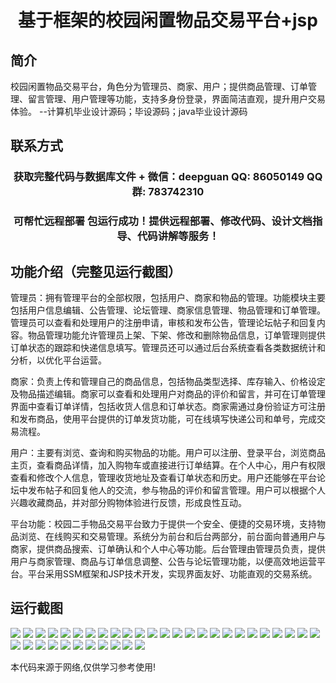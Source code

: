 <p><h1 align="center">基于框架的校园闲置物品交易平台+jsp</h1></p>

## 简介
校园闲置物品交易平台，角色分为管理员、商家、用户；提供商品管理、订单管理、留言管理、用户管理等功能，支持多身份登录，界面简洁直观，提升用户交易体验。    --计算机毕业设计源码；毕设源码；java毕业设计源码


## 联系方式
<p><h3 align="center">获取完整代码与数据库文件 + 微信：deepguan QQ: 86050149 QQ群: 783742310</h3></p>
<p><h3 align="center">可帮忙远程部署 包运行成功！提供远程部署、修改代码、设计文档指导、代码讲解等服务！</h3></p>

## 功能介绍（完整见运行截图）
管理员：拥有管理平台的全部权限，包括用户、商家和物品的管理。功能模块主要包括用户信息编辑、公告管理、论坛管理、商家信息管理、物品管理和订单管理。管理员可以查看和处理用户的注册申请，审核和发布公告，管理论坛帖子和回复内容。物品管理功能允许管理员上架、下架、修改和删除物品信息，订单管理则提供订单状态的跟踪和快递信息填写。管理员还可以通过后台系统查看各类数据统计和分析，以优化平台运营。

商家：负责上传和管理自己的商品信息，包括物品类型选择、库存输入、价格设定及物品描述编辑。商家可以查看和处理用户对商品的评价和留言，并可在订单管理界面中查看订单详情，包括收货人信息和订单状态。商家需通过身份验证方可注册和发布商品，使用平台提供的订单发货功能，可在线填写快递公司和单号，完成交易流程。

用户：主要有浏览、查询和购买物品的功能。用户可以注册、登录平台，浏览商品主页，查看商品详情，加入购物车或直接进行订单结算。在个人中心，用户有权限查看和修改个人信息，管理收货地址及查看订单状态和历史。用户还能够在平台论坛中发布帖子和回复他人的交流，参与物品的评价和留言管理。用户可以根据个人兴趣收藏商品，并对部分购物体验进行反馈，形成良性互动。

平台功能：校园二手物品交易平台致力于提供一个安全、便捷的交易环境，支持物品浏览、在线购买和交易管理。系统分为前台和后台两部分，前台面向普通用户与商家，提供商品搜索、订单确认和个人中心等功能。后台管理由管理员负责，提供用户与商家管理、商品与订单信息调整、公告与论坛管理功能，以便高效地运营平台。平台采用SSM框架和JSP技术开发，实现界面友好、功能直观的交易系统。


## 运行截图
![](img/001.jpg)
![](img/002.jpg)
![](img/003.jpg)
![](img/004.jpg)
![](img/005.jpg)
![](img/006.jpg)
![](img/007.jpg)
![](img/008.jpg)
![](img/009.jpg)
![](img/010.jpg)
![](img/011.jpg)
![](img/012.jpg)
![](img/013.jpg)
![](img/014.jpg)
![](img/015.jpg)
![](img/016.jpg)
![](img/017.jpg)
![](img/018.jpg)
![](img/019.jpg)
![](img/020.jpg)
![](img/021.jpg)
![](img/022.jpg)
![](img/023.jpg)
![](img/024.jpg)
![](img/025.jpg)
![](img/026.jpg)
![](img/027.jpg)
![](img/028.jpg)
![](img/029.jpg)
![](img/030.jpg)
![](img/031.jpg)
![](img/032.jpg)
![](img/033.jpg)
![](img/034.jpg)
![](img/035.jpg)
![](img/036.jpg)

<p>本代码来源于网络,仅供学习参考使用!</p>
